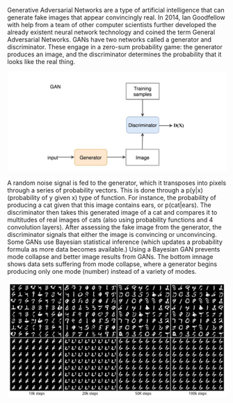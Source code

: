 Generative Adversarial Networks are a type of artificial intelligence that can generate fake images that appear convincingly real. In 2014, Ian Goodfellow with help from a team of other computer scientists further developed the already existent neural network technology and coined the term General Adversarial Networks. GANs have two networks called a generator and discriminator. These engage in a zero-sum probability game: the generator produces an image, and the discriminator determines the probability that it looks like the real thing.

![gan diagram](idea_101_1.jpg)

A random noise signal is fed to the generator, which it transposes into pixels through a series of probability vectors. This is done through a p(y|x) (probability of y given x) type of function. For instance, the probability of producing a cat given that this image contains ears, or p(cat|ears). The discriminator then takes this generated image of a cat and compares it to multitudes of real images of cats (also using probability functions and 4 convolution layers). After assessing the fake image from the generator, the discriminator signals that either the image is convincing or unconvincing. Some GANs use Bayesian statistical inference (which updates a probability formula as more data becomes available.) Using a Bayesian GAN prevents mode collapse and better image results from GANs. The bottom imnage shows data sets suffering from mode collapse, where a generator begins producing only one mode (number) instead of a variety of modes.

![mode collapse](idea_101_2.png)
